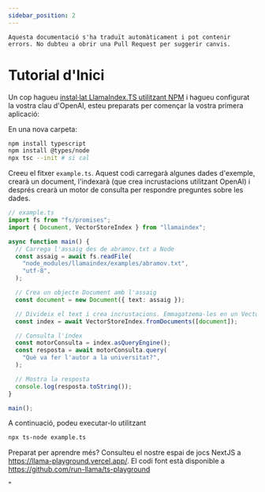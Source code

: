 ```yaml
---
sidebar_position: 2
---
```


`Aquesta documentació s'ha traduït automàticament i pot contenir errors. No dubteu a obrir una Pull Request per suggerir canvis.`

# Tutorial d'Inici

Un cop hagueu [instal·lat LlamaIndex.TS utilitzant NPM](installation) i hagueu configurat la vostra clau d'OpenAI, esteu preparats per començar la vostra primera aplicació:

En una nova carpeta:

```bash npm2yarn
npm install typescript
npm install @types/node
npx tsc --init # si cal
```

Creeu el fitxer `example.ts`. Aquest codi carregarà algunes dades d'exemple, crearà un document, l'indexarà (que crea incrustacions utilitzant OpenAI) i després crearà un motor de consulta per respondre preguntes sobre les dades.

```ts
// example.ts
import fs from "fs/promises";
import { Document, VectorStoreIndex } from "llamaindex";

async function main() {
  // Carrega l'assaig des de abramov.txt a Node
  const assaig = await fs.readFile(
    "node_modules/llamaindex/examples/abramov.txt",
    "utf-8",
  );

  // Crea un objecte Document amb l'assaig
  const document = new Document({ text: assaig });

  // Divideix el text i crea incrustacions. Emmagatzema-les en un VectorStoreIndex
  const index = await VectorStoreIndex.fromDocuments([document]);

  // Consulta l'índex
  const motorConsulta = index.asQueryEngine();
  const resposta = await motorConsulta.query(
    "Què va fer l'autor a la universitat?",
  );

  // Mostra la resposta
  console.log(resposta.toString());
}

main();
```

A continuació, podeu executar-lo utilitzant

```bash
npx ts-node example.ts
```

Preparat per aprendre més? Consulteu el nostre espai de jocs NextJS a https://llama-playground.vercel.app/. El codi font està disponible a https://github.com/run-llama/ts-playground

"
